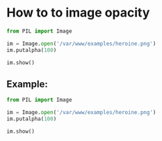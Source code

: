 # How to to image opacity

```python
from PIL import Image

im = Image.open('/var/www/examples/heroine.png')
im.putalpha(100)

im.show()
```


## Example: 
```python
from PIL import Image

im = Image.open('/var/www/examples/heroine.png')
im.putalpha(100)

im.show()
```

